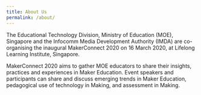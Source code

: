 ```yaml
---
title: About Us
permalink: /about/
---
```


The Educational Technology Division, Ministry of Education (MOE), Singapore and the Infocomm Media Development Authority (IMDA) are co-organising the inaugural MakerConnect 2020 on 16 March 2020, at Lifelong Learning Institute, Singapore.

MakerConnect 2020 aims to gather MOE educators to share their insights, practices and experiences in Maker Education. Event speakers and participants can share and discuss emerging trends in Maker Education, pedagogical use of technology in Making, and assessment in Making.
